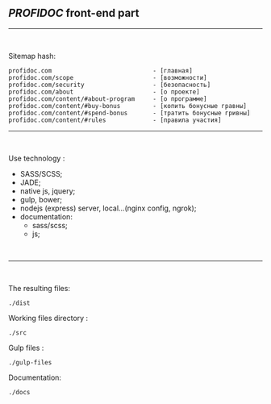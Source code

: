 ## *PROFIDOC* front-end part


<hr>
<br>

Sitemap hash:

    profidoc.com                            - [главная]
    profidoc.com/scope                      - [возможности]
    profidoc.com/security                   - [безопасность]
    profidoc.com/about                      - [о проекте]
    profidoc.com/content/#about-program     - [о программе]
    profidoc.com/content/#buy-bonus         - [копить бонусные гравны]
    profidoc.com/content/#spend-bonus       - [тратить бонусные гривны]
    profidoc.com/content/#rules             - [правила участия]

<hr>
<br>

Use technology :
- SASS/SCSS;
- JADE;
- native js, jquery;
- gulp, bower;
- nodejs (express) server, local...(nginx config, ngrok);
- documentation:
    - sass/scss;
    - js;

<br>
<hr>
<br>

The resulting files:

    ./dist

Working files directory :

    ./src

Gulp files :

    ./gulp-files

Documentation:

    ./docs
